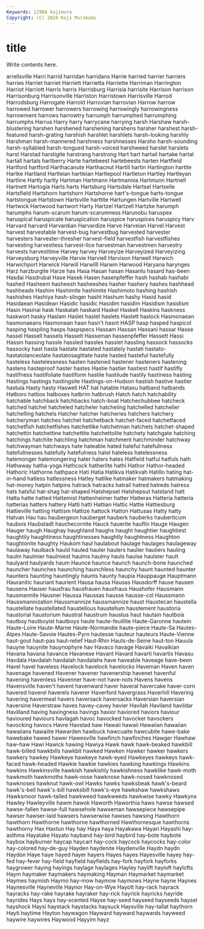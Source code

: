 ```yaml
---
Keywords: 12984 kojimura
Copyright: (C) 2024 Koji Murakami
---
```


# title

Write contents here.



arrellsville Harri harrid harridan harridans Harrie harried harrier
harriers harries Harriet harriet Harriett Harrietta Harriette Harriman Harrington Harriot
Harriott Harris harris Harrisburg Harrisia harrisite Harrison harrison Harrisonburg Harrisonville
Harriston Harristown Harrisville Harrod Harrodsburg Harrogate Harrold Harrovian harrovian Harrow
harrow harrowed harrower harrowers harrowing harrowingly harrowingness harrowment harrows harrowtry
harrumph harrumphed harrumphing harrumphs Harrus Harry harry harrycane harrying harsh
Harshaw harsh-blustering harshen harshened harshening harshens harsher harshest harsh-featured harsh-grating
harshish harshlet harshlets harsh-looking harshly Harshman harsh-mannered harshness harshnesses Harsho
harsh-sounding harsh-syllabled harsh-tongued harsh-voiced harshweed harslet harslets harst Harstad harstigite
harstrang harstrong Hart hart hartail hartake hartal hartall hartals hartberry
Harte hartebeest hartebeests harten Hartfield Hartford hartford Harthacanute Harthacnut Hartill
hartin Hartington hartite Hartke Hartland Hartleian hartleian Hartlepool Hartleton Hartley
Hartleyan Hartline Hartly hartly Hartman Hartmann Hartmannia Hartmunn Hartnell Hartnett
Hartogia Harts harts Hartsburg Hartsdale Hartsel Hartselle Hartsfield Hartshorn hartshorn
Hartshorne hart's-tongue harts-tongue hartstongue Hartstown Hartsville harttite Hartungen Hartville Hartwell
Hartwick Hartwood hartwort Harty Hartzel Hartzell Hartzke harumph harumphs harum-scarum
harum-scarumness Harunobu haruspex haruspical haruspicate haruspication haruspice haruspices haruspicy Harv
Harvard harvard Harvardian Harvardize Harve Harveian Harvel Harvest harvest harvestable
harvest-bug harvestbug harvested harvester harvesters harvester-thresher harvest-field harvestfish harvestfishes harvesting
harvestless harvest-lice harvestman harvestmen harvestry harvests harvesttime Harvey harvey Harveyize
Harveyized Harveyizing Harveysburg Harveyville Harvie Harviell Harvison Harwell Harwich Harwichport
Harwick Harwill Harwilll Harwin Harwood Haryana harynges Harz harzburgite Harze
has Hasa Hasan hasan Hasanlu hasard has-been Hasdai Hasdrubal Hase
Hasek Hasen hasenpfeffer hash hashab hashabi hashed Hasheem hasheesh hasheeshes
hasher hashery hashes hashhead hashheads Hashim Hashimite hashimite Hashimoto hashing
hashish hashishes Hashiya hash-slinger hasht Hashum hashy Hasid hasid Hasidaean
Hasidean Hasidic hasidic Hasidim hasidim Hasidism hasidism Hasin Hasinai hask
Haskalah haskard Haskel Haskell Haskins haskness haskwort hasky Haslam Haslet
haslet haslets Haslett haslock Hasmonaean hasmonaeans Hasmonean hasn hasn't hasnt
HASP hasp hasped haspicol hasping haspling hasps haspspecs Hassam Hassan
Hassani hassar Hasse hassel Hassell hassels Hasselt Hasseman hassenpfeffer Hassett
Hassi Hassin hassing hassle hassled hassles hasslet hassling hassock hassocks
hassocky hast hasta hastate hastated hastately hastati hastato- hastatolanceolate hastatosagittate
haste hasted hasteful hastefully hasteless hastelessness hasten hastened hastener hasteners
hastening hastens hasteproof haster hastes Hastie hastier hastiest hastif hastifly
hastifness hastifoliate hastiform hastile hastilude hastily hastiness hasting Hastings hastings
hastingsite Hastings-on-Hudson hastish hastive hastler hastula Hasty hasty Haswell HAT
hat hatable Hatasu hatband hatbands Hatboro hatbox hatboxes hatbrim hatbrush
Hatch hatch hatchability hatchable hatchback hatchbacks hatch-boat Hatchechubbee hatcheck hatched
hatchel hatcheled hatcheler hatcheling hatchelled hatcheller hatchelling hatchels Hatcher hatcher
hatcheries hatchers hatchery hatcheryman hatches hatchet hatchetback hatchet-faced hatchetfaced hatchetfish
hatchetfishes hatchetlike hatchetman hatchets hatchet-shaped hatchettin hatchettine hatchettite hatchettolite hatchety
hatchgate hatching hatchings hatchite hatchling hatchman hatchment hatchminder hatchway hatchwayman
hatchways hate hateable hated hateful hatefullness hatefullnesses hatefully hatefulness hatel
hateless hatelessness hatemonger hatemongering hater haters hates Hatfield hatful hatfuls
hath Hathaway hatha-yoga Hathcock hatherlite hathi Hathor Hathor-headed Hathoric Hathorne
hathpace Hati Hatia Hatikva Hatikvah Hatillo hating hat-in-hand hatless hatlessness
Hatley hatlike hatmaker hatmakers hatmaking hat-money hatpin hatpins hatrack hatracks
hatrail hatred hatreds hatress hats hatsful hat-shag hat-shaped Hatshepset Hatshepsut
hatstand hatt Hatta hatte hatted Hattemist Hattenheimer hatter Hatteras Hatteria
hatteria hatterias hatters hattery Hatti hatti Hattian Hattic Hattie Hattiesburg
Hattieville hatting Hattism Hattize hattock Hatton Hattusas Hatty hatty Hatvan
Hau hau haubergeon hauberget hauberk hauberks hauberticum haubois Haubstadt hauchecornite
Hauck hauerite hauflin Hauge Haugen Hauger haugh Haughay haughland haughs
haught haughtier haughtiest haughtily haughtiness haughtinesses haughtly haughtness Haughton haughtonite
haughty Haukom haul haulabout haulage haulages haulageway haulaway haulback hauld
hauled hauler haulers haulier hauliers hauling haulm haulmier haulmiest haulms
haulmy hauls haulse haulster hault haulyard haulyards haum Haunce haunce
haunch haunch-bone haunched hauncher haunches haunching haunchless haunchy haunt haunted
haunter haunters haunting hauntingly haunts haunty haupia Hauppauge Hauptmann Hauranitic
hauriant haurient Hausa hausa Hausas Hausdorff hause hausen hausens Hauser
hausfrau hausfrauen hausfraus Haushofer Hausmann hausmannite Hausner Haussa Haussas hausse
hausse-col Haussmann Haussmannization Haussmannize haussmannize haust Haustecan haustella haustellate haustellated
haustellous haustellum haustement haustoria haustorial haustorium haustral haustrum haustus haut
hautain hautbois hautboy hautboyist hautboys haute haute-feuillite Haute-Garonne hautein Haute-Loire
Haute-Marne Haute-Normandie haute-piece Haute-Sa Hautes-Alpes Haute-Savoie Hautes-Pyrn hautesse hauteur hauteurs
Haute-Vienne haut-gout haut-pas haut-relief Haut-Rhin Hauts-de-Seine haut-ton Hauula hauyne hauynite
hauynophyre hav Havaco havage Havaiki Havaikian Havana havana havance Havanese
Havant Havard havarti havartis Havasu Havdala Havdalah havdalah havdalahs have
haveable haveage have-been Havel havel haveless Havelock havelock havelocks Haveman
Haven haven havenage havened Havener havener havenership havenet havenful havening
havenless Havenner have-not have-nots Havens havens Havensville haven't havent havenward
haver haveral havercake haver-corn havered haverel haverels haverer Haverford havergrass
Haverhill Havering havering havermeal havers haversack haversacks Haversian haversian haversine
Haverstraw haves havey-cavey havier Havilah Haviland havildar Havilland having havingness
havings havior haviored haviors haviour havioured haviours havlagah havoc havocked
havocker havockers havocking havocs Havre Havstad haw Hawaii hawaii Hawaiian
hawaiian hawaiians hawaiite Hawarden hawbuck hawcuaite hawcubite hawe-bake hawebake hawed
hawer Hawesville hawfinch hawfinches Hawger Hawhaw haw-haw Hawi Hawick hawing
Hawiya Hawk hawk hawk-beaked hawkbill hawk-billed hawkbills hawkbit hawked Hawken
Hawker hawker hawkers hawkery hawkey Hawkeye hawkeye hawk-eyed Hawkeyes hawkeys
hawk-faced hawk-headed Hawkie hawkie hawkies hawking hawkings Hawkins hawkins Hawkinsville
hawkish hawkishly hawkishness hawklike hawk-moth hawkmoth hawkmoths hawk-nose hawknose hawk-nosed
hawknosed hawknoses hawknut hawk-owl Hawks hawks hawksbeak hawk's-beard hawk's-bell hawk's-bill
hawksbill hawk's-eye hawkshaw hawkshaws Hawksmoor hawk-tailed hawkweed hawkweeds hawkwise hawky
Hawkyns Hawley Hawleyville hawm hawok Haworth Haworthia haws hawse hawsed
hawse-fallen hawse-full hawsehole hawseman hawsepiece hawsepipe hawser hawser-laid hawsers hawserwise
hawses hawsing Hawthorn hawthorn Hawthorne hawthorne hawthorned Hawthornesque hawthorns hawthorny
Hax Haxtun Hay hay Haya haya Hayakawa Hayari Hayashi hay-asthma
Hayatake Hayato hayband hay-bird haybird hay-bote haybote haybox hayburner haycap
haycart hay-cock haycock haycocks hay-color hay-colored hay-de-guy Hayden haydenite Haydenville
Haydn haydn Haydon Haye haye hayed hayer hayers Hayes hayes
Hayesville hayey hay-fed hay-fever hay-field hayfield hayfields hay-fork hayfork hayforks
haygrower haying hayings haylage haylages Hayley haylift hayloft haylofts Haym
haymaker haymakers haymaking Hayman Haymarket haymarket Haymes haymish Haymo hay-mow
haymow haymows Hayne hayne Haynes Haynesville Hayneville Haynor Hay-on-Wye Hayott
hay-rack hayrack hayracks hay-rake hayrake hayraker hay-rick hayrick hayricks hayride
hayrides Hays hays hay-scented Hayse hay-seed hayseed hayseeds haysel hayshock
Haysi haystack haystacks haysuck Haysville hay-tallat haythorn Hayti haytime Hayton
haywagon Hayward hayward haywards hayweed haywire haywires Haywood Hayyim hayz
